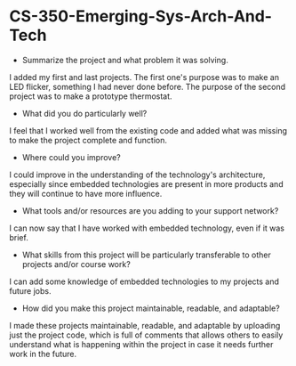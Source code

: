 # CS-350-Emerging-Sys-Arch-And-Tech

* Summarize the project and what problem it was solving.

I added my first and last projects. The first one's purpose was to make an LED flicker, something I had never done before. The purpose of the second project was to make a prototype thermostat.

* What did you do particularly well?

I feel that I worked well from the existing code and added what was missing to make the project complete and function.

* Where could you improve?

I could improve in the understanding of the technology's architecture, especially since embedded technologies are present in more products and they will continue to have more influence.

* What tools and/or resources are you adding to your support network?

I can now say that I have worked with embedded technology, even if it was brief.

* What skills from this project will be particularly transferable to other projects and/or course work?

I can add some knowledge of embedded technologies to my projects and future jobs.

* How did you make this project maintainable, readable, and adaptable?

I made these projects maintainable, readable, and adaptable by uploading just the project code, which is full of comments that allows others to easily understand what is happening within the project in case it needs further work in the future.
